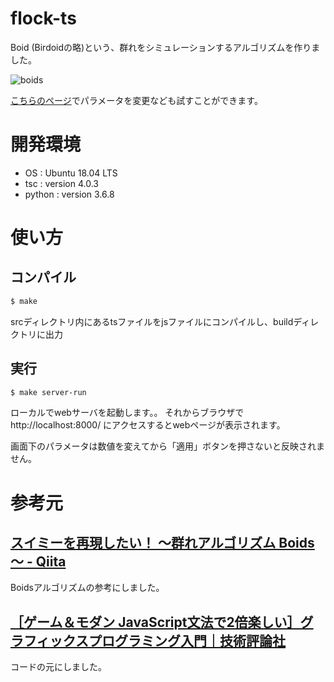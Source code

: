# flock-ts
Boid (Birdoidの略)という、群れをシミュレーションするアルゴリズムを作りました。

![boids](https://user-images.githubusercontent.com/63544661/105990531-f2126080-60e5-11eb-89c4-5b986fad65f8.gif)

[こちらのページ](https://boids-ts.netlify.app/)でパラメータを変更なども試すことができます。

# 開発環境
- OS : Ubuntu 18.04 LTS
- tsc : version 4.0.3
- python : version 3.6.8

# 使い方

## コンパイル
```bash
$ make
```
srcディレクトリ内にあるtsファイルをjsファイルにコンパイルし、buildディレクトリに出力

## 実行
```bash
$ make server-run
```
ローカルでwebサーバを起動します。。
それからブラウザで http://localhost:8000/ にアクセスするとwebページが表示されます。

画面下のパラメータは数値を変えてから「適用」ボタンを押さないと反映されません。


# 参考元

## [スイミーを再現したい！ ～群れアルゴリズム Boids～ - Qiita](https://qiita.com/odanny/items/e0c0a00e13c2b4839cec)
Boidsアルゴリズムの参考にしました。

## [［ゲーム＆モダン JavaScript文法で2倍楽しい］グラフィックスプログラミング入門｜技術評論社](https://gihyo.jp/book/2020/978-4-297-11085-7)
コードの元にしました。